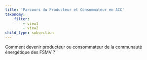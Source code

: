 ```yaml
---
title: 'Parcours du Producteur et Consommateur en ACC'
taxonomy:
    filter:
        - view1
        - view2
child_type: subsection
---
```


Comment devenir producteur ou consommateur de la communauté énergétique des FSMV ?